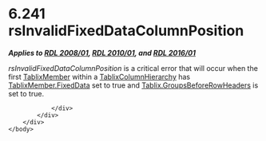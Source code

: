 <html dir="LTR" xmlns:mshelp="http://msdn.microsoft.com/mshelp" xmlns:ddue="http://ddue.schemas.microsoft.com/authoring/2003/5" xmlns:xlink="http://www.w3.org/1999/xlink" xmlns:tool="http://www.microsoft.com/tooltip">
    <head>
        <meta http-equiv="Content-Type" content="text/html; CHARSET=utf-8"></meta>
        <meta name="save" content="history"></meta>
        <title>6.241 rsInvalidFixedDataColumnPosition</title>
        <xml>
            <mshelp:toctitle title="6.241 rsInvalidFixedDataColumnPosition"></mshelp:toctitle>
            <mshelp:rltitle title="[MS-RDL]: rsInvalidFixedDataColumnPosition"></mshelp:rltitle>
            <mshelp:keyword index="A" term="695c008f-809c-4e08-b196-61519b03657c"></mshelp:keyword>
            <mshelp:attr name="DCSext.ContentType" value="open specification"></mshelp:attr>
            <mshelp:attr name="AssetID" value="695c008f-809c-4e08-b196-61519b03657c"></mshelp:attr>
            <mshelp:attr name="TopicType" value="kbRef"></mshelp:attr>
            <mshelp:attr name="DCSext.Title" value="[MS-RDL]: rsInvalidFixedDataColumnPosition" />
        </xml>
    </head>
    <body>
        <div id="header">
            <h1 class="heading">6.241 rsInvalidFixedDataColumnPosition</h1>
        </div>
        <div id="mainSection">
            <div id="mainBody">
                <div id="allHistory" class="saveHistory"></div>
                <div id="sectionSection0" class="section" name="collapseableSection">
                    

<p><b><i>Applies to </i></b><a href="1e855f94-4617-47e4-b89e-0856c6cb420f.md"><b><i>RDL 2008/01</i></b></a><b><i>,
</i></b><a href="3428e690-a348-4ec7-8a6a-8efb42d2cdee.md"><b><i>RDL 2010/01</i></b></a><b><i>,
and </i></b><a href="52ce3983-2bfc-4e72-9359-42aaf5fe4509.md"><b><i>RDL 2016/01</i></b></a></p>

<p><i>rsInvalidFixedDataColumnPosition</i> is a critical error
that will occur when the first <a href="1d8a9691-b173-4e24-9ea9-1f486bc824fd.md">TablixMember</a> within a <a href="4f5c9261-6652-41b2-81cc-3f6423ce0dbb.md">TablixColumnHierarchy</a> has <a href="c56879ce-2ad7-48bd-83c5-44d74a9ea543.md">TablixMember.FixedData</a> set
to true and <a href="331a80e6-fd9f-4e64-87ac-aea39797a718.md">Tablix.GroupsBeforeRowHeaders</a>
is set to true.</p>


                </div>
            </div>
        </div>
    </body>
</html>
